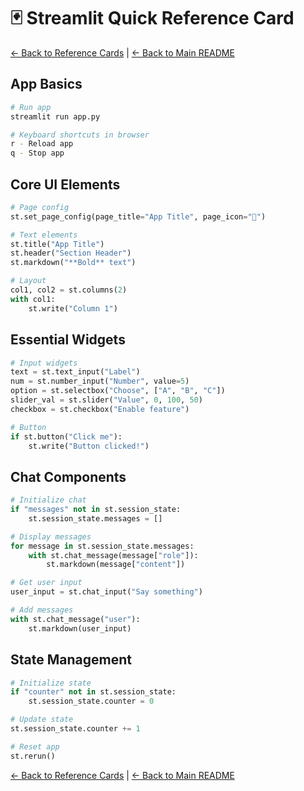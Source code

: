 # 🃏 Streamlit Quick Reference Card

[← Back to Reference Cards](README.md) | [← Back to Main README](../README.md)

## App Basics

```bash
# Run app
streamlit run app.py

# Keyboard shortcuts in browser
r - Reload app
q - Stop app
```

## Core UI Elements

```python
# Page config
st.set_page_config(page_title="App Title", page_icon="🤖")

# Text elements
st.title("App Title")
st.header("Section Header")
st.markdown("**Bold** text")

# Layout
col1, col2 = st.columns(2)
with col1:
    st.write("Column 1")
```

## Essential Widgets

```python
# Input widgets
text = st.text_input("Label")
num = st.number_input("Number", value=5)
option = st.selectbox("Choose", ["A", "B", "C"])
slider_val = st.slider("Value", 0, 100, 50)
checkbox = st.checkbox("Enable feature")

# Button
if st.button("Click me"):
    st.write("Button clicked!")
```

## Chat Components

```python
# Initialize chat
if "messages" not in st.session_state:
    st.session_state.messages = []

# Display messages
for message in st.session_state.messages:
    with st.chat_message(message["role"]):
        st.markdown(message["content"])

# Get user input
user_input = st.chat_input("Say something")

# Add messages
with st.chat_message("user"):
    st.markdown(user_input)
```

## State Management

```python
# Initialize state
if "counter" not in st.session_state:
    st.session_state.counter = 0

# Update state
st.session_state.counter += 1

# Reset app
st.rerun()
```

[← Back to Reference Cards](README.md) | [← Back to Main README](../README.md)